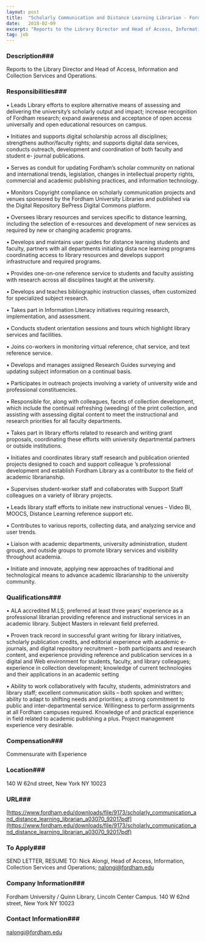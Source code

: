 ```yaml
---
layout: post
title:  "Scholarly Communication and Distance Learning Librarian - Fordham University / Quinn Library, Lincoln Center Campus"
date:   2018-02-09
excerpt: "Reports to the Library Director and Head of Access, Information and Collection Services and Operations."
tag: job
---
```


### Description###

Reports to the Library Director and Head of Access, Information and Collection Services and Operations.


### Responsibilities###


•  	Leads Library efforts to explore alternative means of assessing and delivering the university’s scholarly output and impact; increase recognition of Fordham research; expand awareness and acceptance of open access universally and open educational resources on campus.

•  	Initiates and supports digital scholarship across all disciplines; strengthens author/faculty rights; and supports digital data services, conducts outreach, development and coordination of both faculty and student e- journal publications.

•  	Serves as conduit for updating Fordham’s scholar community on national and international trends, legislation, changes in intellectual
property rights, commercial and academic publishing practices, and information technology.

•  	Monitors Copyright compliance on scholarly communication projects and venues sponsored by the Fordham University Libraries and published via the Digital Repository BePress Digital Commons platform.

•  	Oversees library resources and services specific to distance learning, including the selection of e-resources and development of new services as required by new or changing academic programs.

•  	Develops and maintains user guides for distance learning students and faculty, partners with all departments initiating dista nce learning programs coordinating access to library resources and develops support infrastructure and required programs.

•  	Provides one-on-one reference service to students and faculty assisting with research across all disciplines taught at the university.

•  	Develops and teaches bibliographic instruction classes, often customized for specialized subject research.

•  	Takes part in Information Literacy initiatives requiring research, implementation, and assessment.

•  	Conducts student orientation sessions and tours which highlight library services and facilities.

•  	Joins co-workers in monitoring virtual reference, chat service, and text reference service.

•  	Develops and manages assigned Research Guides surveying and updating subject information on a continual basis.

•  	Participates in outreach projects involving a variety of university wide and professional constituencies.

•  	Responsible for, along with colleagues, facets of collection development, which include the continual refreshing (weeding) of the print collection, and assisting with assessing digital content to meet the instructional and research priorities for all faculty departments.

•  	Takes part in library efforts related to research and writing grant proposals, coordinating these efforts with university departmental partners or outside institutions.

•  	Initiates and coordinates library staff research and publication oriented projects designed to coach and support colleague ’s professional development and establish Fordham Library as a contributor to the field of academic librarianship.

•  	Supervises student-worker staff and collaborates with Support Staff colleagues on a variety of library projects.

•  	Leads library staff efforts to initiate new instructional venues – Video BI, MOOCS, Distance Learning reference support etc.

•  	Contributes to various reports, collecting data, and analyzing service and user trends.

•  	Liaison with academic departments, university administration, student groups, and outside groups to promote library services and visibility throughout academia.

•  	Initiate and innovate, applying new approaches of traditional and technological means to advance academic librarianship to the university community.



### Qualifications###


•  	ALA accredited M.LS; preferred at least three years’ experience as a professional librarian providing reference and instructional services in an academic library. Subject Masters in relevant field preferred.

•  	Proven track record in successful grant writing for library initiatives, scholarly publication credits, and editorial experience with academic e- journals, and digital repository recruitment – both participants and research content, and experience providing reference and publication services in a digital and Web environment for students, faculty, and library colleagues; experience in collection development; knowledge of current technologies and their applications in an academic setting

•  	Ability to work collaboratively with faculty, students, administrators and library staff; excellent communication skills – both spoken and written; ability to adapt to shifting needs and priorities; a strong commitment to public and inter-departmental service. Willingness to
perform assignments at all Fordham campuses required. Knowledge of and practical experience in field related to academic publishing a
plus. Project management experience very desirable.



### Compensation###

Commensurate with Experience


### Location###

140 W 62nd street, New York NY 10023


### URL###

[https://www.fordham.edu/downloads/file/9173/scholarly_communication_and_distance_learning_librarian_a03070_92017pdf](https://www.fordham.edu/downloads/file/9173/scholarly_communication_and_distance_learning_librarian_a03070_92017pdf)

### To Apply###

SEND LETTER, RESUME TO: Nick Alongi, Head of Access, Information, Collection Services and Operations;
nalongi@fordham.edu


### Company Information###

Fordham University / Quinn Library, Lincoln Center Campus.   140 W 62nd street, New York NY 10023


### Contact Information###

nalongi@fordham.edu

